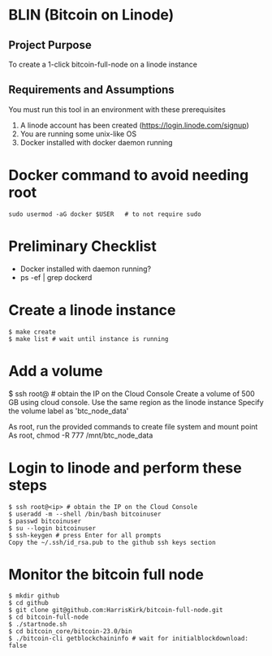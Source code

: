 # BLIN (Bitcoin on Linode)

## Project Purpose 
To create a 1-click bitcoin-full-node on a linode instance

## Requirements and Assumptions
You must run this tool in an environment with these prerequisites

1. A linode account has been created (https://login.linode.com/signup)
1. You are running some unix-like OS
1. Docker installed with docker daemon running

# Docker command to avoid needing root
```
sudo usermod -aG docker $USER   # to not require sudo
```

# Preliminary Checklist
* Docker installed with daemon running?
* ps -ef | grep dockerd


# Create a linode instance 
```
$ make create
$ make list # wait until instance is running
```

# Add a volume
$ ssh root@<ip> # obtain the IP on the Cloud Console
Create a volume of 500 GB using cloud console.
Use the same region as the linode instance
Specify the volume label as 'btc_node_data'

As root, run the provided commands to create file system and mount point
As root, chmod -R 777 /mnt/btc_node_data

# Login to linode and perform these steps
```
$ ssh root@<ip> # obtain the IP on the Cloud Console
$ useradd -m --shell /bin/bash bitcoinuser
$ passwd bitcoinuser
$ su --login bitcoinuser
$ ssh-keygen # press Enter for all prompts
Copy the ~/.ssh/id_rsa.pub to the github ssh keys section
```

# Monitor the bitcoin full node
```
$ mkdir github
$ cd github
$ git clone git@github.com:HarrisKirk/bitcoin-full-node.git
$ cd bitcoin-full-node
$ ./startnode.sh  
$ cd bitcoin_core/bitcoin-23.0/bin
$ ./bitcoin-cli getblockchaininfo # wait for initialblockdownload: false
```







